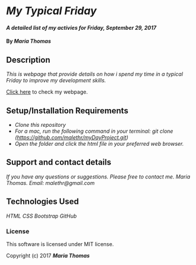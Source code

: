 # _My Typical Friday_

#### _A detailed list of my activies for Friday, September 29, 2017_

#### By _**Maria Thomas**_

## Description

_This is webpage that provide details on how i spend my time in a typical Friday to improve my development skills._

[Click here](https://malethr.github.io/myDayProject) to check my webpage.

## Setup/Installation Requirements

* _Clone this repository_
* _For a mac, run the following command in your terminal:
git clone (https://github.com/malethr/myDayProject.git)_
* _Open the folder and click the html file in your preferred web browser._

## Support and contact details

_If you have any questions or suggestions. Please free to contact me._
_Maria Thomas. Email: malethr@gmail.com_

## Technologies Used

_HTML_
_CSS_
_Bootstrap_
_GitHub_


### License

This software is licensed under MIT license.

Copyright (c) 2017 **_Maria Thomas_**
